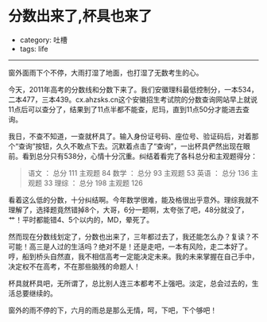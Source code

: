 # 分数出来了,杯具也来了
- category: 吐槽
- tags: life

---

窗外面雨下个不停，大雨打湿了地面，也打湿了无数考生的心。

今天，2011年高考的分数线和分数下来了。我们安徽理科最低控制分，一本534，二本477，三本439。cx.ahzsks.cn这个安徽招生考试院的分数查询网站早上就说11点后可以查分了，结果到了11点半都不能查，尼玛，直到11点50分才能进去查询。

我日，不查不知道，一查就杯具了。输入身份证号码、座位号、验证码后，对着那个“查询”按钮，久久不敢点下去。沉默着点击了“查询”，一出杯具俨然出现在眼前。看到总分只有538分，心情十分沉重。纠结着看完了各科总分和主观题得分：

>语文 ： 总分 111 主观题 84
>数学 ： 总分 93  主观题 53
>英语 ： 总分 136 主观题 33
>理综 ： 总分 198 主观题 126

看着这么低的分数，十分纠结啊。今年数学很难，能及格很出乎意外。理综我就不理解了，选择题竟然错掉8个，大哥，6分一题啊，太夸张了吧，48分就没了，艹！平时都能错4、5个以内的，MD，晕死了。

然而现在分数线划定了，分数也出来了，三年都过去了，我还能怎么办？复读？不可能！高三是人过的生活吗？绝对不是！还是走吧，一本有风险，走二本好了。哼，船到桥头自然直，我不相信高考一定能决定未来。我的未来掌握在自己手中，决定权不在高考，不在那些脑残的命题人！

杯具就杯具吧，无所谓了，总比别人连三本都考不上强吧。淡定，总会过去的，生活总要继续的。

窗外的雨不停的下，六月的雨总是那么无情，呵，下吧，下个够吧！